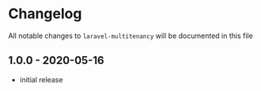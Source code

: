 # Changelog

All notable changes to `laravel-multitenancy` will be documented in this file

## 1.0.0 - 2020-05-16

- initial release
